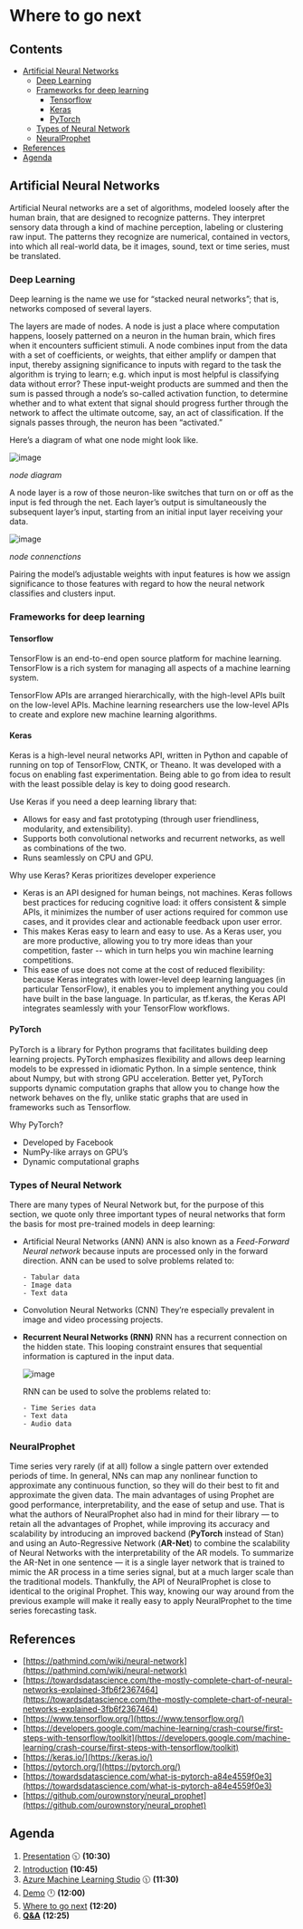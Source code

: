 # Where to go next <!-- omit in toc -->

## Contents <!-- omit in toc -->

- [Artificial Neural Networks](#artificial-neural-networks)
  - [Deep Learning](#deep-learning)
  - [Frameworks for deep learning](#frameworks-for-deep-learning)
    - [Tensorflow](#tensorflow)
    - [Keras](#keras)
    - [PyTorch](#pytorch)
  - [Types of Neural Network](#types-of-neural-network)
  - [NeuralProphet](#neuralprophet)
- [References](#references)
- [Agenda](#agenda)

## Artificial Neural Networks

Artificial Neural networks are a set of algorithms, modeled loosely after the human brain, that are designed to recognize patterns. They interpret sensory data through a kind of machine perception, labeling or clustering raw input. The patterns they recognize are numerical, contained in vectors, into which all real-world data, be it images, sound, text or time series, must be translated.

### Deep Learning

Deep learning is the name we use for “stacked neural networks”; that is, networks composed of several layers.

The layers are made of nodes. A node is just a place where computation happens, loosely patterned on a neuron in the human brain, which fires when it encounters sufficient stimuli. A node combines input from the data with a set of coefficients, or weights, that either amplify or dampen that input, thereby assigning significance to inputs with regard to the task the algorithm is trying to learn; e.g. which input is most helpful is classifying data without error? These input-weight products are summed and then the sum is passed through a node’s so-called activation function, to determine whether and to what extent that signal should progress further through the network to affect the ultimate outcome, say, an act of classification. If the signals passes through, the neuron has been “activated.”

Here’s a diagram of what one node might look like.

![image](images/where-to-go-next/perceptron-node.png)

*node diagram*

A node layer is a row of those neuron-like switches that turn on or off as the input is fed through the net. Each layer’s output is simultaneously the subsequent layer’s input, starting from an initial input layer receiving your data.

![image](images/where-to-go-next/mlp.png)

*node connenctions*

Pairing the model’s adjustable weights with input features is how we assign significance to those features with regard to how the neural network classifies and clusters input.

### Frameworks for deep learning


#### Tensorflow

TensorFlow is an end-to-end open source platform for machine learning. TensorFlow is a rich system for managing all aspects of a machine learning system.

TensorFlow APIs are arranged hierarchically, with the high-level APIs built on the low-level APIs. Machine learning researchers use the low-level APIs to create and explore new machine learning algorithms.

#### Keras

Keras is a high-level neural networks API, written in Python and capable of running on top of TensorFlow, CNTK, or Theano. It was developed with a focus on enabling fast experimentation. Being able to go from idea to result with the least possible delay is key to doing good research.

Use Keras if you need a deep learning library that:

- Allows for easy and fast prototyping (through user friendliness, modularity, and extensibility).
- Supports both convolutional networks and recurrent networks, as well as combinations of the two.
- Runs seamlessly on CPU and GPU.

Why use Keras? Keras prioritizes developer experience

- Keras is an API designed for human beings, not machines. Keras follows best practices for reducing cognitive load: it offers consistent & simple APIs, it minimizes the number of user actions required for common use cases, and it provides clear and actionable feedback upon user error.
- This makes Keras easy to learn and easy to use. As a Keras user, you are more productive, allowing you to try more ideas than your competition, faster -- which in turn helps you win machine learning competitions.
- This ease of use does not come at the cost of reduced flexibility: because Keras integrates with lower-level deep learning languages (in particular TensorFlow), it enables you to implement anything you could have built in the base language. In particular, as tf.keras, the Keras API integrates seamlessly with your TensorFlow workflows.

#### PyTorch

PyTorch is a library for Python programs that facilitates building deep learning projects. PyTorch emphasizes flexibility and allows deep learning models to be expressed in idiomatic Python.
In a simple sentence, think about Numpy, but with strong GPU acceleration. Better yet, PyTorch supports dynamic computation graphs that allow you to change how the network behaves on the fly, unlike static graphs that are used in frameworks such as Tensorflow.

Why PyTorch?
- Developed by Facebook
- NumPy-like arrays on GPU’s
- Dynamic computational graphs

### Types of Neural Network

There are many types of Neural Network but, for the purpose of this section, we quote only three important types of neural networks that form the basis for most pre-trained models in deep learning:

- Artificial Neural Networks (ANN)
    ANN is also known as a *Feed-Forward Neural network* because inputs are processed only in the forward direction.
    ANN can be used to solve problems related to:

      - Tabular data
      - Image data
      - Text data
  
- Convolution Neural Networks (CNN)
    They’re especially prevalent in image and video processing projects.
- **Recurrent Neural Networks (RNN)**
    RNN has a recurrent connection on the hidden state. This looping constraint ensures that sequential information is captured in the input data.

    ![image](images/where-to-go-next/FNN-vs-RNN.png)

    RNN can be used to solve the problems related to:

      - Time Series data
      - Text data
      - Audio data
  
### NeuralProphet

Time series very rarely (if at all) follow a single pattern over extended periods of time. In general, NNs can map any nonlinear function to approximate any continuous function, so they will do their best to fit and approximate the given data.
The main advantages of using Prophet are good performance, interpretability, and the ease of setup and use. That is what the authors of NeuralProphet also had in mind for their library — to retain all the advantages of Prophet, while improving its accuracy and scalability by introducing an improved backend (**PyTorch** instead of Stan) and using an Auto-Regressive Network (**AR-Net**) to combine the scalability of Neural Networks with the interpretability of the AR models. To summarize the AR-Net in one sentence — it is a single layer network that is trained to mimic the AR process in a time series signal, but at a much larger scale than the traditional models.
Thankfully, the API of NeuralProphet is close to identical to the original Prophet. This way, knowing our way around from the previous example will make it really easy to apply NeuralProphet to the time series forecasting task.

## References

- [https://pathmind.com/wiki/neural-network](https://pathmind.com/wiki/neural-network)
- [https://towardsdatascience.com/the-mostly-complete-chart-of-neural-networks-explained-3fb6f2367464](https://towardsdatascience.com/the-mostly-complete-chart-of-neural-networks-explained-3fb6f2367464)
- [https://www.tensorflow.org/](https://www.tensorflow.org/)
- [https://developers.google.com/machine-learning/crash-course/first-steps-with-tensorflow/toolkit](https://developers.google.com/machine-learning/crash-course/first-steps-with-tensorflow/toolkit)
- [https://keras.io/](https://keras.io/)
- [https://pytorch.org/](https://pytorch.org/)
- [https://towardsdatascience.com/what-is-pytorch-a84e4559f0e3](https://towardsdatascience.com/what-is-pytorch-a84e4559f0e3)
- [https://github.com/ourownstory/neural_prophet](https://github.com/ourownstory/neural_prophet)


## Agenda
1. [Presentation](./01.presentation.md) :clock1030: **(10:30)**
2. [Introduction](02.introduction.md) **(10:45)**
3. [Azure Machine Learning Studio](03.azure-machine-learning-studio.md) :clock1130: **(11:30)**
4. [Demo](04.demo.md) :clock12: **(12:00)**
5. [Where to go next](05.where-to-go-next.md) **(12:20)**
6. **[Q&A](06.q&a.md)** **(12:25)**